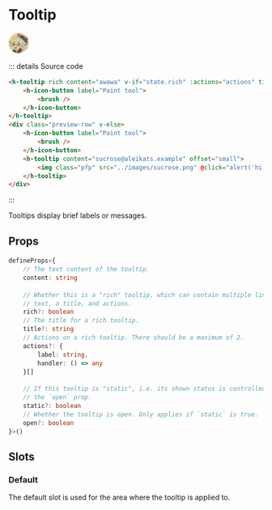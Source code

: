 # Tooltip

<script setup>
import Preview from '../Preview.vue'
import { HTooltip, HIconButton } from '../../src/'
import Brush from '~icons/mdi/brush'

const options = {
    rich: {
        kind: 'bool',
        default: false,
        label: 'Rich'
    }
}

const alert = s => window.alert(s)

const actions = [
    {
        label: 'Action 1',
        handler: () => alert('Action 1')
    },
    {
        label: 'Action 2',
        handler: () => alert('Action 2')
    }
]
</script>

<style>
.pfp {
    height: 40px;
    border-radius: 100%;
    cursor: pointer;
}
</style>

<preview :options="options" v-slot="{ state }">
    <h-tooltip rich content="awawa" v-if="state.rich" :actions="actions" title="Paint tool">
        <h-icon-button label="Paint tool">
            <brush />
        </h-icon-button>
    </h-tooltip>
    <div class="preview-row" v-else>
        <h-icon-button label="Paint tool">
            <brush />
        </h-icon-button>
        <h-tooltip content="sucrose@aleikats.example" offset="small">
            <img class="pfp" src="../images/sucrose.png" @click="alert('hi!')">
        </h-tooltip>
    </div>
</preview>

::: details Source code

```html
<h-tooltip rich content="awawa" v-if="state.rich" :actions="actions" title="Paint tool">
    <h-icon-button label="Paint tool">
        <brush />
    </h-icon-button>
</h-tooltip>
<div class="preview-row" v-else>
    <h-icon-button label="Paint tool">
        <brush />
    </h-icon-button>
    <h-tooltip content="sucrose@aleikats.example" offset="small">
        <img class="pfp" src="../images/sucrose.png" @click="alert('hi!')">
    </h-tooltip>
</div>
```

:::

Tooltips display brief labels or messages.

## Props

```ts
defineProps<{
    // The text content of the tooltip.
    content: string

    // Whether this is a "rich" tooltip, which can contain multiple lines of
    // text, a title, and actions.
    rich?: boolean
    // The title for a rich tooltip.
    title?: string
    // Actions on a rich tooltip. There should be a maximum of 2.
    actions?: {
        label: string,
        handler: () => any
    }[]

    // If this tooltip is "static", i.e. its shown status is controlled by
    // the `open` prop.
    static?: boolean
    // Whether the tooltip is open. Only applies if `static` is true.
    open?: boolean
}>()
```

## Slots

### Default

The default slot is used for the area where the tooltip is applied to.
